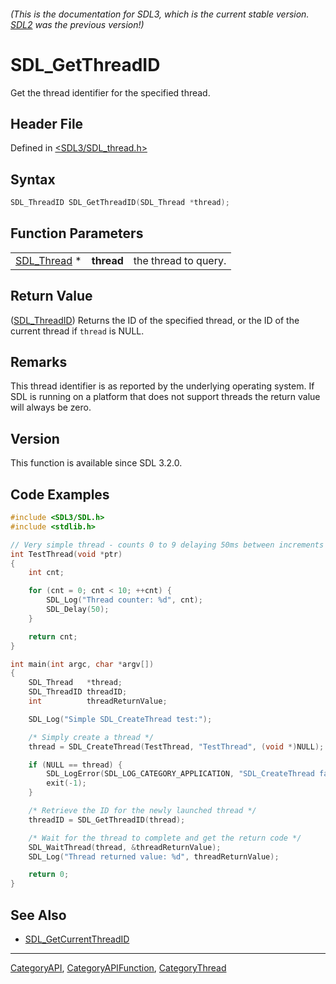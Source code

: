 ###### (This is the documentation for SDL3, which is the current stable version. [SDL2](https://wiki.libsdl.org/SDL2/) was the previous version!)
# SDL_GetThreadID

Get the thread identifier for the specified thread.

## Header File

Defined in [<SDL3/SDL_thread.h>](https://github.com/libsdl-org/SDL/blob/main/include/SDL3/SDL_thread.h)

## Syntax

```c
SDL_ThreadID SDL_GetThreadID(SDL_Thread *thread);
```

## Function Parameters

|                            |            |                      |
| -------------------------- | ---------- | -------------------- |
| [SDL_Thread](SDL_Thread) * | **thread** | the thread to query. |

## Return Value

([SDL_ThreadID](SDL_ThreadID)) Returns the ID of the specified thread, or
the ID of the current thread if `thread` is NULL.

## Remarks

This thread identifier is as reported by the underlying operating system.
If SDL is running on a platform that does not support threads the return
value will always be zero.

## Version

This function is available since SDL 3.2.0.

## Code Examples

```c
#include <SDL3/SDL.h>
#include <stdlib.h>

// Very simple thread - counts 0 to 9 delaying 50ms between increments
int TestThread(void *ptr)
{
    int cnt;

    for (cnt = 0; cnt < 10; ++cnt) {
        SDL_Log("Thread counter: %d", cnt);
        SDL_Delay(50);
    }

    return cnt;
}

int main(int argc, char *argv[])
{
    SDL_Thread   *thread;
    SDL_ThreadID threadID;
    int          threadReturnValue;

    SDL_Log("Simple SDL_CreateThread test:");

    /* Simply create a thread */
    thread = SDL_CreateThread(TestThread, "TestThread", (void *)NULL);

    if (NULL == thread) {
        SDL_LogError(SDL_LOG_CATEGORY_APPLICATION, "SDL_CreateThread failed: %s\n", SDL_GetError());
        exit(-1);
    }

    /* Retrieve the ID for the newly launched thread */
    threadID = SDL_GetThreadID(thread);

    /* Wait for the thread to complete and get the return code */
    SDL_WaitThread(thread, &threadReturnValue);
    SDL_Log("Thread returned value: %d", threadReturnValue);

    return 0;
}
```

## See Also

- [SDL_GetCurrentThreadID](SDL_GetCurrentThreadID)

----
[CategoryAPI](CategoryAPI), [CategoryAPIFunction](CategoryAPIFunction), [CategoryThread](CategoryThread)


